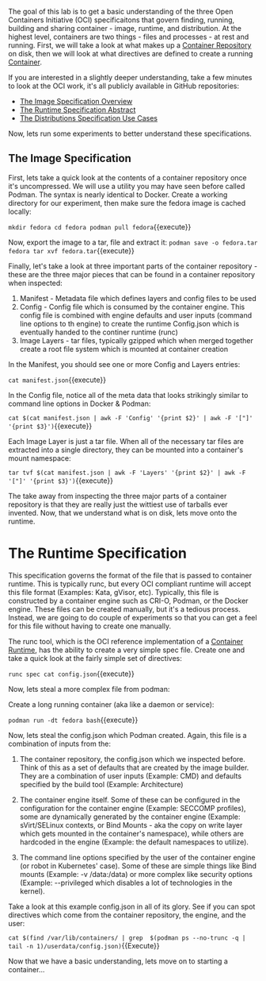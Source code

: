 The goal of this lab is to get a basic understanding of the three Open Containers Initiative (OCI) specificaitons that govern finding, running, building and sharing container - image, runtime, and distribution. At the highest level, containers are two things - files and processes - at rest and running. First, we will take a look at what makes up a [Container Repository](https://developers.redhat.com/blog/2018/02/22/container-terminology-practical-introduction/#h.20722ydfjdj8) on disk, then we will look at what directives are defined to create a running [Container](https://developers.redhat.com/blog/2018/02/22/container-terminology-practical-introduction/#h.j2uq93kgxe0e).

If you are interested in a slightly deeper understanding, take a few minutes to look at the OCI  work, it's all publicly available in GitHub repositories:

- [The Image Specification Overview](//github.com/opencontainers/image-spec/blob/master/spec.md#overview)
- [The Runtime Specification Abstract](//github.com/opencontainers/runtime-spec/blob/master/spec.md)
- [The Distributions Specification Use Cases](https://github.com/opencontainers/distribution-spec/blob/master/spec.md#use-cases)

Now, lets run some experiments to better understand these specifications.

## The Image Specification

First, lets take a quick look at the contents of a container repository once it's uncompressed. We will use a utility you may have seen before called Podman. The syntax is nearly identical to Docker. Create a working directory for our experiment, then make sure the fedora image is cached locally:

``mkdir fedora
cd fedora
podman pull fedora``{{execute}}

Now, export the image to a tar, file and extract it:
``podman save -o fedora.tar fedora
tar xvf fedora.tar``{{execute}}

Finally, let's take a look at three important parts of the container repository - these are the three major pieces that can be found in a container repository when inspected:

1. Manifest - Metadata file which defines layers and config files to be used
2. Config - Config file which is consumed by the container engine. This config file is combined with engine defaults and user inputs (command line options to th engine) to create the runtime Config.json which is eventually handed to the continer runtime (runc)
3. Image Layers - tar files, typically gzipped which when merged together create a root file system which is mounted at container creation

In the Manifest, you should see one or more Config and Layers entries:

``cat manifest.json``{{execute}}

In the Config file, notice all of the meta data that looks strikingly similar to command line options in Docker & Podman:

``cat $(cat manifest.json | awk -F 'Config' '{print $2}' | awk -F '["]' '{print $3}')``{{execute}}

Each Image Layer is just a tar file. When all of the necessary tar files are extracted into a single directory, they can be mounted into a container's mount namespace:

``tar tvf $(cat manifest.json | awk -F 'Layers' '{print $2}' | awk -F '["]' '{print $3}')``{{execute}}

The take away from inspecting the three major parts of a container repository is that they are really just the wittiest use of tarballs ever invented. Now, that we understand what is on disk, lets move onto the runtime.

# The Runtime Specification

This specification governs the format of the file that is passed to container runtime. This is typically runc, but every OCI compliant runtime will accept this file format (Examples: Kata, gVisor, etc). Typically, this file is constructed by a container engine such as CRI-O, Podman, or the Docker engine. These files can be created manually, but it's a tedious process. Instead, we are going to do couple of experiments so that you can get a feel for this file without having to create one manually. 

The runc tool, which is the OCI reference implementation of a [Container Runtime](https://developers.redhat.com/blog/2018/02/22/container-terminology-practical-introduction/#h.6yt1ex5wfo55), has the ability to create a very simple spec file. Create one and take a quick look at the fairly simple set of directives:

``runc spec
cat config.json``{{execute}}

Now, lets steal a more complex file from podman:

Create a long running container (aka like a daemon or service):

``podman run -dt fedora bash``{{execute}}

Now, lets steal the config.json which Podman created. Again, this file is a combination of inputs from the:

1. The container repository, the config.json which we inspected before. Think of this as a set of defaults that are created by the image builder. They are a combination of user inputs (Example: CMD) and defaults specified by the build tool (Example: Architecture)

2. The container engine itself. Some of these can be configured in the configuration for the container engine (Example: SECCOMP profiles), some are dynamically generated by the container engine (Example: sVirt/SELinux contexts, or Bind Mounts - aka the copy on write layer which gets mounted in the container's namespace), while others are hardcoded in the engine (Example: the default namespaces to utilize).

3. The command line options specified by the user of the container engine (or robot in Kubernetes' case). Some of these are simple things like Bind mounts (Example: -v /data:/data) or more complex like security options (Example: --privileged which disables a lot of technologies in the kernel). 

Take a look at this example config.json in all of its glory. See if you can spot directives which come from the container repository, the engine, and the user:

``cat $(find /var/lib/containers/ | grep  $(podman ps --no-trunc -q | tail -n 1)/userdata/config.json)``{{Execute}}

Now that we have a basic understanding, lets move on to starting a container...
